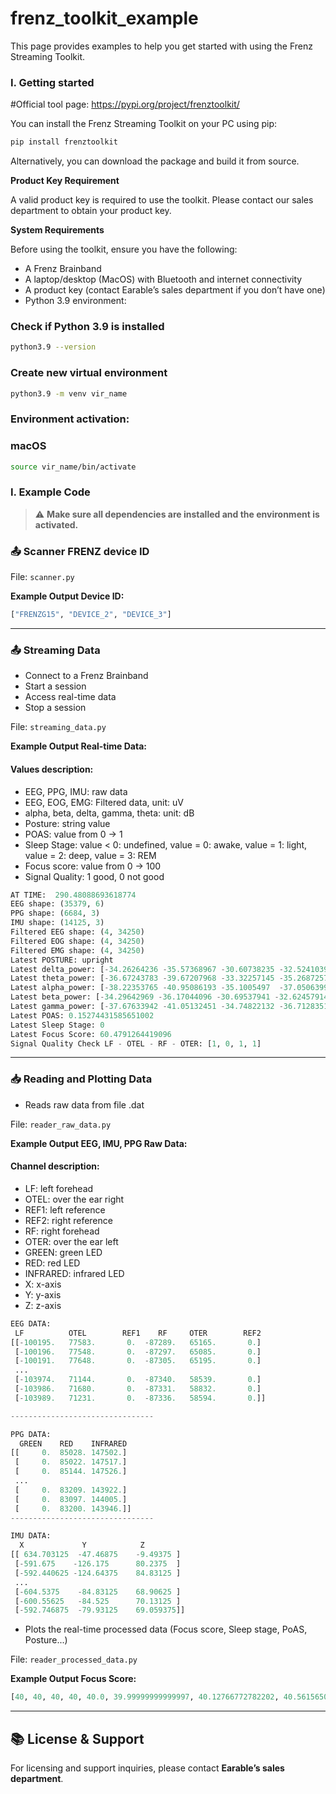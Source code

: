 # frenz_toolkit_example
This page provides examples to help you get started with using the Frenz Streaming Toolkit.

### **I. Getting started**

#Official tool page:
https://pypi.org/project/frenztoolkit/

You can install the Frenz Streaming Toolkit on your PC using pip:

```bash
pip install frenztoolkit
```

Alternatively, you can download the package and build it from source.

**Product Key Requirement**

A valid product key is required to use the toolkit. Please contact our sales department to obtain your product key.

**System Requirements**

Before using the toolkit, ensure you have the following:

- A Frenz Brainband
- A laptop/desktop (MacOS) with Bluetooth and internet connectivity
- A product key (contact Earable’s sales department if you don’t have one)
- Python 3.9 environment:
### Check if Python 3.9 is installed
```bash
python3.9 --version
```
### Create new virtual environment
```bash
python3.9 -m venv vir_name
```
### Environment activation:
### macOS
```bash
source vir_name/bin/activate  
```
### **I. Example Code**

> ⚠️ **Make sure all dependencies are installed and the environment is activated.**

### 📤 Scanner FRENZ device ID

File: `scanner.py`

**Example Output Device ID:**

```python
["FRENZG15", "DEVICE_2", "DEVICE_3"]
```
---

### 📤 Streaming Data

- Connect to a Frenz Brainband
- Start a session
- Access real-time data
- Stop a session

File: `streaming_data.py`

**Example Output Real-time Data:**
#### Values description:
- EEG, PPG, IMU: raw data
- EEG, EOG, EMG: Filtered data, unit: uV
- alpha, beta, delta, gamma, theta: unit: dB
- Posture: string value
- POAS: value from 0 -> 1
- Sleep Stage: value < 0: undefined, value = 0: awake, value = 1: light, value = 2: deep, value = 3: REM
- Focus score: value from 0 -> 100
- Signal Quality: 1 good, 0 not good

```python
AT TIME:  290.48088693618774
EEG shape: (35379, 6)
PPG shape: (6684, 3)
IMU shape: (14125, 3)
Filtered EEG shape: (4, 34250)
Filtered EOG shape: (4, 34250)
Filtered EMG shape: (4, 34250)
Latest POSTURE: upright
Latest delta_power: [-34.26264236 -35.57368967 -30.60738235 -32.5241039  -33.24195457]
Latest theta_power: [-36.67243783 -39.67207968 -33.32257145 -35.26872573 -36.23395367]
Latest alpha_power: [-38.22353765 -40.95086193 -35.1005497  -37.05063998 -37.83139732]
Latest beta_power: [-34.29642969 -36.17044096 -30.69537941 -32.62457914 -33.4467073 ]
Latest gamma_power: [-37.67633942 -41.05132451 -34.74822132 -36.71283511 -37.54718009]
Latest POAS: 0.15274431585651002
Latest Sleep Stage: 0
Latest Focus Score: 60.4791264419096
Signal Quality Check LF - OTEL - RF - OTER: [1, 0, 1, 1]
```
---

### 📥 Reading and Plotting Data

- Reads raw data from file .dat

File: `reader_raw_data.py`

**Example Output EEG, IMU, PPG Raw Data:**

#### Channel description:
- LF: left forehead
- OTEL: over the ear right
- REF1: left reference
- REF2: right reference
- RF: right forehead
- OTER: over the ear left
- GREEN: green LED
- RED: red LED
- INFRARED: infrared LED
- X: x-axis
- Y: y-axis
- Z: z-axis

```python
EEG DATA:
 LF          OTEL        REF1    RF     OTER        REF2
[[-100195.   77583.       0.  -87289.   65165.       0.]
 [-100196.   77548.       0.  -87297.   65085.       0.]
 [-100191.   77648.       0.  -87305.   65195.       0.]
 ...
 [-103974.   71144.       0.  -87340.   58539.       0.]
 [-103986.   71680.       0.  -87331.   58832.       0.]
 [-103989.   71231.       0.  -87336.   58594.       0.]]

--------------------------------

PPG DATA:
  GREEN    RED    INFRARED
[[     0.  85028. 147502.]
 [     0.  85022. 147517.]
 [     0.  85144. 147526.]
 ...
 [     0.  83209. 143922.]
 [     0.  83097. 144005.]
 [     0.  83200. 143946.]]
--------------------------------

IMU DATA:
  X             Y            Z
[[ 634.703125  -47.46875    -9.49375 ]
 [-591.675    -126.175      80.2375  ]
 [-592.440625 -124.64375    84.83125 ]
 ...
 [-604.5375    -84.83125    68.90625 ]
 [-600.55625   -84.525      70.13125 ]
 [-592.746875  -79.93125    69.059375]]
```


- Plots the real-time processed data (Focus score, Sleep stage, PoAS, Posture...)

File: `reader_processed_data.py`

**Example Output Focus Score:**

```python
[40, 40, 40, 40, 40.0, 39.99999999999997, 40.12766772782202, 40.561565017143344, 41.4082156256315, 43.10299038990237, 45.472087116573455, 48.74391187090239, 52.24061530716966, 55.60602305133689, 58.679040962640684, 62.18110934363549, 65.14715231299175, 68.02080813392078, 70.90584790357892, 73.55213246059323, 75.15588285140683, 76.47206224616545, 77.60785020893118, 78.4955176672901, 78.62229982451035, 78.3885666852457, 77.4115503825933, 75.75179777982981, 73.66542059721976, 71.96536767124985, 70.48599527626322, 69.74081135506184, 69.69574827772887, 69.67955939998745, 69.47138500905257, 68.6731180879701, 66.83801060478645, 63.92612785317225, 60.222929411120354, 56.08215648747377, 52.01314753099665, 48.36627998286406, 45.060605588479476, 42.25080500048814, 39.8846423996156, 37.90671187849681, 36.51019137239177, 36.09388113475098, 37.0245762557948, 39.34660640670969, 42.75964145377674, 46.576742345145156, 49.96553650773667, 52.2702299218743, 53.47123615744823, 54.10436210964932, 54.96046849984769, 56.884750140896244, 59.543829922368104, 62.012692934353524, 64.49350372598443, 66.61720332706498, 67.87778789873232, 68.41556392091044, 68.68703561203017]
```
---

## 📚 License & Support

For licensing and support inquiries, please contact **Earable’s sales department**.